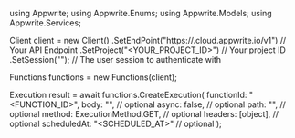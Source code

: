 using Appwrite;
using Appwrite.Enums;
using Appwrite.Models;
using Appwrite.Services;

Client client = new Client()
    .SetEndPoint("https://<REGION>.cloud.appwrite.io/v1") // Your API Endpoint
    .SetProject("<YOUR_PROJECT_ID>") // Your project ID
    .SetSession(""); // The user session to authenticate with

Functions functions = new Functions(client);

Execution result = await functions.CreateExecution(
    functionId: "<FUNCTION_ID>",
    body: "<BODY>", // optional
    async: false, // optional
    path: "<PATH>", // optional
    method: ExecutionMethod.GET, // optional
    headers: [object], // optional
    scheduledAt: "<SCHEDULED_AT>" // optional
);
